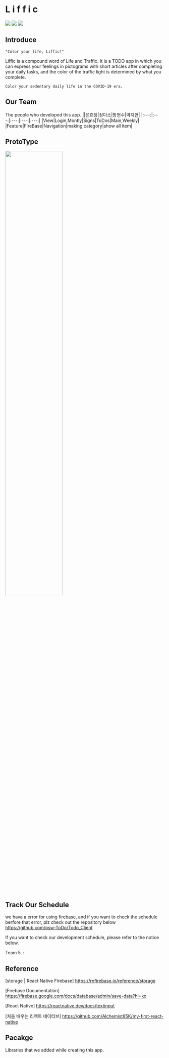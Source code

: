# L i f f i c
<img src="https://img.shields.io/badge/React Native-blue?style=for-the-badge&logo=React&logoColor=black"/></a>
<img src="https://img.shields.io/badge/JavaScript-yellow?style=for-the-badge&logo=JavaScript&logoColor=black"/></a>
<img src="https://img.shields.io/badge/FireBase-orange?style=for-the-badge&logo=Firebase&logoColor=black"/></a>

## Introduce
    "Color your life, Liffic!"

Liffic is a compound word of Life and Traffic. It is a TODO app in which you can express your feelings in pictograms with short articles after completing your daily tasks, and the color of the traffic light is determined by what you complete.

    Color your sedentary daily life in the COVID-19 era.

## Our Team
The people who developed this app.
||윤효정|정다소|방현수|박지현|
|:---:|:---:|:---:|:---:|:---:|
|View|Login,Montly|Signs|ToDos|Main,Weekly|
|Feature|FireBase|Navigation|making category|show all item|

## ProtoType

<img src = https://user-images.githubusercontent.com/77730511/146195162-64cbcd0d-ff1e-42cd-aab2-c7e6ca0ca2a5.jpg width="60%" height="60%">


## Track Our Schedule
we hava a error for using firebase, and if you want to check the schedule berfore that error, plz check out the repository below
https://github.com/osw-ToDo/Todo_Client

If you want to check our development schedule, please refer to the notice below.

Team 5. : 

## Reference
[storage | React Native Firebase]
    https://rnfirebase.io/reference/storage
    
[Firebase Documentation]
    https://firebase.google.com/docs/database/admin/save-data?hl=ko
    
[React Native]
    https://reactnative.dev/docs/textinput

[처음 배우는 리액트 네이티브]
    https://github.com/Alchemist85K/my-first-react-native

## Pacakge

Libraries that we added while creating this app.


